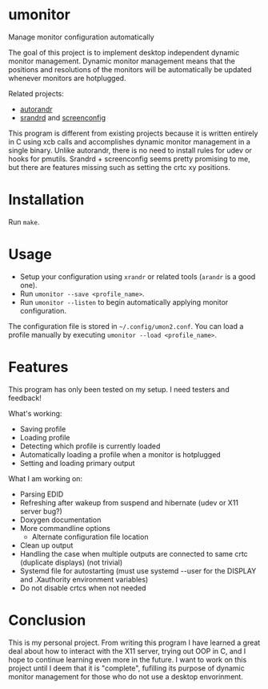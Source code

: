 # umonitor
Manage monitor configuration automatically

The goal of this project is to implement desktop independent dynamic monitor
management. Dynamic monitor management means that the positions and resolutions
of the monitors will be automatically be updated whenever monitors are
hotplugged.

Related projects:
* [autorandr](https://github.com/phillipberndt/autorandr)
* [srandrd](https://github.com/jceb/srandrd) and [screenconfig](https://github.com/jceb/screenconfig)

This program is different from existing projects because it is written entirely
in C using xcb calls and accomplishes dynamic monitor management in a single
binary. Unlike autorandr, there is no need to install rules for udev or hooks
for pmutils. Srandrd + screenconfig seems pretty promising to me, but there are
features missing such as setting the crtc xy positions.

# Installation
Run `make`.

# Usage
* Setup your configuration using `xrandr` or related tools (`arandr` is a good one).
* Run `umonitor --save <profile_name>`.
* Run `umonitor --listen` to begin automatically applying monitor configuration.


 The configuration file is stored in `~/.config/umon2.conf`. You can load a
 profile manually by executing `umonitor --load <profile_name>`.

# Features
This program has only been tested on my setup. I need testers and feedback!

What's working:
* Saving profile
* Loading profile
* Detecting which profile is currently loaded
* Automatically loading a profile when a monitor is hotplugged
* Setting and loading primary output


 What I am working on:


* Parsing EDID
* Refreshing after wakeup from suspend and hibernate (udev or X11 server bug?)
* Doxygen documentation
* More commandline options
  * Alternate configuration file location
* Clean up output
* Handling the case when multiple outputs are connected to same crtc (duplicate displays) (not trivial)
* Systemd file for autostarting (must use systemd --user for the DISPLAY and .Xauthority environment variables)
* Do not disable crtcs when not needed

# Conclusion
This is my personal project. From writing this program I have learned a great
deal about how to interact with the X11 server, trying out OOP in C, and I hope
to continue learning even more in the future. I want to work on this project
until I deem that it is "complete", fufilling its purpose of dynamic monitor
management for those who do not use a desktop envorinment.
